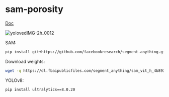 # sam-porosity

[Doc](https://docs.google.com/document/d/1syg98Q45tTj2CpbuR-aUTv42WyAIbAxODZHIGoCM_A0/edit?usp=sharing)

![yolovedIMG-2h_0012](https://github.com/m112521/sam-porosity/assets/85460283/24f80df6-acda-45dc-93d1-88a8153885d6)


SAM:

```bash
pip install git+https://github.com/facebookresearch/segment-anything.git
```

Download weights:

```bash
wget -q https://dl.fbaipublicfiles.com/segment_anything/sam_vit_h_4b8939.pth
```

YOLOv8:

```bash
pip install ultralytics==8.0.20
```
